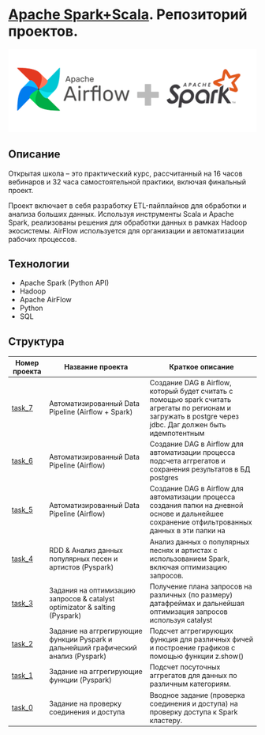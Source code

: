 # [Apache Spark+Scala](https://t1.ru/internship/item/otkrytaya-shkola-dlya-inzhenerov-dannykh-data-engineer/). Репозиторий проектов.

![logo-wide](spark_airflow.jpeg)

## Описание

Открытая школа – это практический курс, рассчитанный на 16 часов вебинаров и 32 часа самостоятельной практики, включая финальный проект.

Проект включает в себя разработку ETL-пайплайнов для обработки и анализа больших данных. Используя инструменты Scala и Apache Spark, реализованы решения для обработки данных в рамках Hadoop экосистемы. AirFlow используется для организации и автоматизации рабочих процессов.

## Технологии
- Apache Spark (Python API)
- Hadoop
- Apache AirFlow
- Python
- SQL

## Структура

| Номер проекта                | Название проекта                          | Краткое описание                                                                                                     |
|------------------------------|-------------------------------------------|----------------------------------------------------------------------------------------------------------------------|
| [task_7](project6)       | Автоматизированный Data Pipeline (Airflow + Spark)         | Создание DAG в Airflow, который будет считать с помощью spark считать агрегаты по регионам и загружать в postgre через jdbc. Даг должен быть идемпотентным |
| [task_6](project6)       | Автоматизированный Data Pipeline (Airflow)         | Создание DAG в Airflow для автоматизации процесса подсчета аггрегатов и сохранения результатов в БД postgres |
| [task_5](project5)       | Автоматизированный Data Pipeline (Airflow)         | Создание DAG в Airflow для автоматизации процесса создания папки на дневной основе и дальнейшее сохранение отфильтрованных данных в эти папки на          |
| [task_4](project4)       | RDD & Анализ данных популярных песен и артистов (Pyspark) | Анализ данных о популярных песнях и артистах с использованием Spark, включая оптимизацию запросов.                   |
| [task_3](project3)       | Задания на оптимизацию запросов & catalyst optimizator & salting (Pyspark)        | Получение плана запросов на различных (по размеру) датафреймах и дальнейшая оптимизация запросов используя catalyst |
| [task_2](project2)       | Задание на аггрегирующие функции Pyspark и дальнейший графический анализ (Pyspark)  | Подсчет аггрегирующих функция для различных фичей и построение графиков с помощью функции z.show()               |
| [task_1](project1)       | Задание на аггрегирующие функции (Pyspark)  | Подсчет посуточных аггрегатов для данных по различным категориям.                                            |
| [task_0](project0)       | Задание на проверку соединения и доступа  | Вводное задание (проверка соединения и доступа) на проверку доступа к Spark кластеру.                                |
